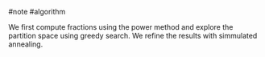 #note #algorithm

We first compute fractions using the power method and explore the partition space using greedy search. We refine the results with simmulated annealing.